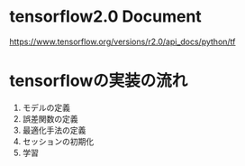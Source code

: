 # tensorflow2.0 Document
https://www.tensorflow.org/versions/r2.0/api_docs/python/tf

# tensorflowの実装の流れ
1. モデルの定義
2. 誤差関数の定義
3. 最適化手法の定義
4. セッションの初期化
5. 学習